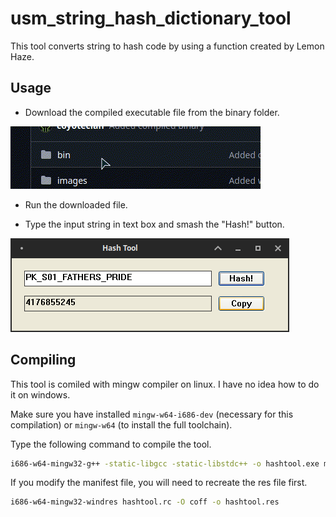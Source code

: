 # usm_string_hash_dictionary_tool

This tool converts string to hash code by using a function created by Lemon Haze.

## Usage

- Download the compiled executable file from the binary folder.

<img src="images/download.gif" alt="download"/>

- Run the downloaded file.

- Type the input string in text box and smash the "Hash!" button.

<img src="images/img.png" alt="screenshot"/>

## Compiling

This tool is comiled with mingw compiler on linux. I have no idea how to do it on windows.

Make sure you have installed `mingw-w64-i686-dev` (necessary for this compilation) or `mingw-w64` (to install the full toolchain).

Type the following command to compile the tool.

```bash
i686-w64-mingw32-g++ -static-libgcc -static-libstdc++ -o hashtool.exe main.cpp hashtool.res -mwindows -luxtheme
```

If you modify the manifest file, you will need to recreate the res file first.
```bash
i686-w64-mingw32-windres hashtool.rc -O coff -o hashtool.res
```
